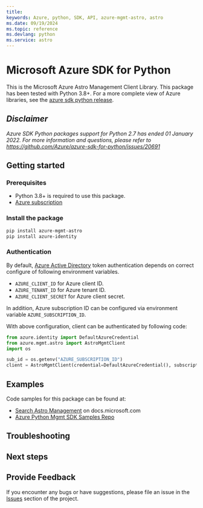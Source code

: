 ```yaml
---
title: 
keywords: Azure, python, SDK, API, azure-mgmt-astro, astro
ms.date: 09/19/2024
ms.topic: reference
ms.devlang: python
ms.service: astro
---
```

# Microsoft Azure SDK for Python

This is the Microsoft Azure Astro Management Client Library.
This package has been tested with Python 3.8+.
For a more complete view of Azure libraries, see the [azure sdk python release](https://aka.ms/azsdk/python/all).

## _Disclaimer_

_Azure SDK Python packages support for Python 2.7 has ended 01 January 2022. For more information and questions, please refer to https://github.com/Azure/azure-sdk-for-python/issues/20691_

## Getting started

### Prerequisites

- Python 3.8+ is required to use this package.
- [Azure subscription](https://azure.microsoft.com/free/)

### Install the package

```bash
pip install azure-mgmt-astro
pip install azure-identity
```

### Authentication

By default, [Azure Active Directory](https://aka.ms/awps/aad) token authentication depends on correct configure of following environment variables.

- `AZURE_CLIENT_ID` for Azure client ID.
- `AZURE_TENANT_ID` for Azure tenant ID.
- `AZURE_CLIENT_SECRET` for Azure client secret.

In addition, Azure subscription ID can be configured via environment variable `AZURE_SUBSCRIPTION_ID`.

With above configuration, client can be authenticated by following code:

```python
from azure.identity import DefaultAzureCredential
from azure.mgmt.astro import AstroMgmtClient
import os

sub_id = os.getenv("AZURE_SUBSCRIPTION_ID")
client = AstroMgmtClient(credential=DefaultAzureCredential(), subscription_id=sub_id)
```

## Examples

Code samples for this package can be found at:
- [Search Astro Management](/samples/browse/?languages=python&term=Getting%20started%20-%20Managing&terms=Getting%20started%20-%20Managing) on docs.microsoft.com
- [Azure Python Mgmt SDK Samples Repo](https://aka.ms/azsdk/python/mgmt/samples)


## Troubleshooting

## Next steps

## Provide Feedback

If you encounter any bugs or have suggestions, please file an issue in the
[Issues](https://github.com/Azure/azure-sdk-for-python/issues)
section of the project. 

